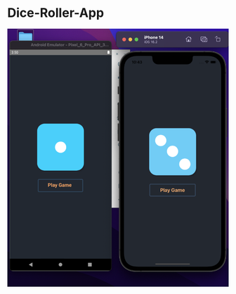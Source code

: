 # Dice-Roller-App
![App Screenshot](https://github.com/RakshitGupta621/Dice-Roller-App/blob/master/assets/app2.png)

